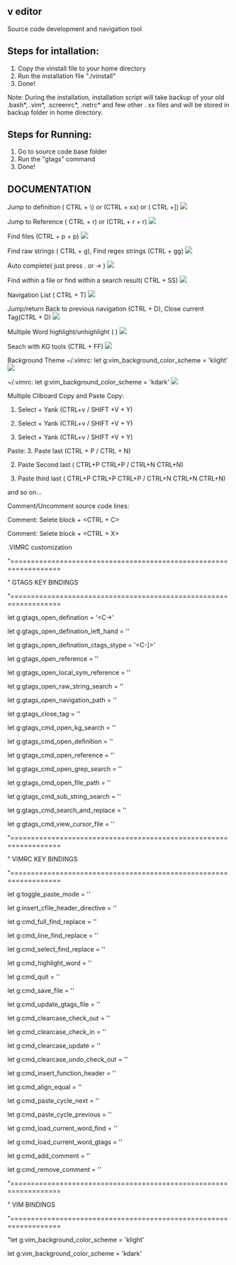 v editor
---------

Source code development and navigation tool

Steps for intallation:
----------------------
1. Copy the vinstall file to your home directory
2. Run the installation file "./vinstall"
3. Done!

Note: 
  During the installation, installation script will take backup of your old .bash*, .vim*, .screenrc*, .netrc* and few other . xx files and will be stored in backup folder in home directory.

Steps for Running:
----------------------
1. Go to source code base folder 
2. Run the "gtags" command
3. Done!
  
## DOCUMENTATION
Jump to definition ( CTRL + \\) or (CTRL + xx) or ( CTRL +])
![](https://github.com/kalmuthu/v-editor/blob/master/docs/definition.png)


Jump to Reference ( CTRL + r) or (CTRL + r + r)
![](https://github.com/kalmuthu/v-editor/blob/master/docs/reference.png)



Find files (CTRL + p + p)
![](https://github.com/kalmuthu/v-editor/blob/master/docs/path.png)



Find raw strings ( CTRL + g), Find regex strings (CTRL + gg) 
![](https://github.com/kalmuthu/v-editor/blob/master/docs/grep.png)


Auto complete( just press . or -> )
![](https://github.com/kalmuthu/v-editor/blob/master/docs/autocomplete.png)


Find within a file or find within a search result( CTRL + SS)
![](https://github.com/kalmuthu/v-editor/blob/master/docs/sub-pattern.png)

Navigation List ( CTRL + T)
![](https://github.com/kalmuthu/v-editor/blob/master/docs/taglist.png)

Jump/return Back to previous navigation  (CTRL + D), Close current Tag(CTRL + D)
![](https://github.com/kalmuthu/v-editor/blob/master/docs/grep.png)

Multiple Word highlight/unhighlight ( <SPACE> )
![](https://github.com/kalmuthu/veditor/blob/master/docs/highlight.png)


Seach with KG tools (CTRL + FF)
![](https://github.com/kalmuthu/veditor/blob/master/docs/kg_search.png)


Background Theme 
~/.vimrc: let g:vim_background_color_scheme  = 'klight'
![](https://github.com/kalmuthu/veditor/blob/master/docs/bg_klight.png)

~/.vimrc: let g:vim_background_color_scheme  = 'kdark'
![](https://github.com/kalmuthu/veditor/blob/master/docs/bg_kdark.png)


Multiple Cliboard Copy and Paste
Copy:
1. Select + Yank (CTRL+v / SHIFT +V +  Y)

2. Select + Yank (CTRL+v / SHIFT +V +  Y)

3. Select + Yank (CTRL+v / SHIFT +V +  Y)

Paste:
3. Paste last (CTRL + P / CTRL + N)

2. Paste Second last ( CTRL+P CTRL+P / CTRL+N CTRL+N)

1. Paste third last ( CTRL+P CTRL+P CTRL+P / CTRL+N CTRL+N CTRL+N)

  and so on...


Comment/Uncomment source code lines:

Comment:
    Selete block + <CTRL + C>


Comment:
    Selete block + <CTRL + X>


.VIMRC customization

"==================================================================

"                                       GTAGS KEY BINDINGS

"==================================================================

let g:gtags_open_defination             = '<C-\>' 

let g:gtags_open_defination_left_hand   = '<C-E>' 

let g:gtags_open_defination_ctags_stype = '<C-]>' 

let g:gtags_open_reference              = '<C-R>' 

let g:gtags_open_local_sym_reference    = '<C-S>'

let g:gtags_open_raw_string_search      = '<C-G>'

let g:gtags_open_navigation_path        = '<C-T>'

let g:gtags_close_tag                   = '<C-D>'

let g:gtags_cmd_open_kg_search          = '<C-F><C-F>'

let g:gtags_cmd_open_definition         = '<C-X><C-X>'

let g:gtags_cmd_open_reference          = '<C-R><C-R>'

let     g:gtags_cmd_open_grep_search    = '<C-G><C-G>'

let     g:gtags_cmd_open_file_path              = '<C-P><C-P>'

let     g:gtags_cmd_sub_string_search   = '<C-S><C-S>'

let     g:gtags_cmd_search_and_replace  = '<C-F><C-R>'

let     g:gtags_cmd_view_cursor_file    = '<C-F><C-L>'


"==================================================================

"                                       VIMRC KEY BINDINGS

"==================================================================

let g:toggle_paste_mode                         = '<F4>'

let g:insert_cfile_header_directive = '<C-F><C-H>'

let g:cmd_full_find_replace                     = '<C-J>'

let g:cmd_line_find_replace                     = '<C-K>'

let g:cmd_select_find_replace           = '<C-L>'

let g:cmd_highlight_word                        = '<SPACE>'


let g:cmd_quit                                          = '<F1>'

let g:cmd_save_file                                     = '<F2>'

let g:cmd_update_gtags_file                     = '<F3>'

let g:cmd_clearcase_check_out           = '<F5>'

let g:cmd_clearcase_check_in            = '<F6>'

let g:cmd_clearcase_update                      = '<F7>'

let g:cmd_clearcase_undo_check_out      = '<F8>'

let g:cmd_insert_function_header        = '<C-F><C-U>'

let g:cmd_align_equal                           = '<C-F><C-E>'

let g:cmd_paste_cycle_next                      = '<C-N>'

let g:cmd_paste_cycle_previous          = '<C-P>'

let g:cmd_load_current_word_find        = '<C-F>'

let g:cmd_load_current_word_gtags       = '<C-D>'


let g:cmd_add_comment                           = '<C-C>'

let g:cmd_remove_comment                        = '<C-X>'

"==================================================================

"                                       VIM BINDINGS

"==================================================================

"let g:vim_background_color_scheme      = 'klight'

let g:vim_background_color_scheme       = 'kdark'



